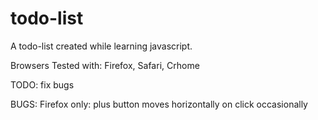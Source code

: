# todo-list
A todo-list created while learning javascript.

Browsers Tested with: Firefox, Safari, Crhome

TODO:
fix bugs

BUGS:
Firefox only: plus button moves horizontally on click occasionally
